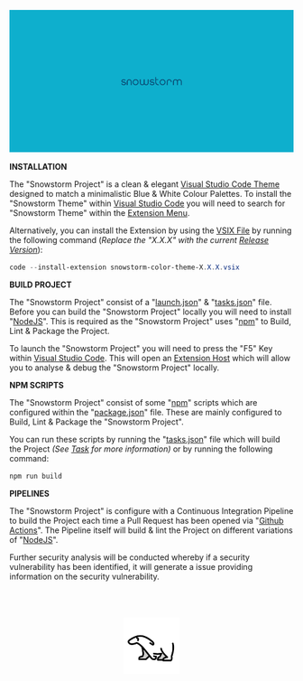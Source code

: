 <!-- markdownlint-disable-file MD033 -->
<!-- markdownlint-disable-file MD036 -->
<!-- markdownlint-disable-file MD041 -->
![Snowstorm](img/snowstorm_backdrop.png)

**INSTALLATION**

The "Snowstorm Project" is a clean & elegant [Visual Studio Code Theme][1] designed
to match a minimalistic Blue & White Colour Palettes. To install the "Snowstorm
Theme" within [Visual Studio Code][1] you will need to search for "Snowstorm
Theme" within the [Extension Menu][2].  

Alternatively, you can install the Extension by using the [VSIX File][3] by running
the following command (_Replace the "X.X.X" with the current [Release Version][4]_):

```powershell
code --install-extension snowstorm-color-theme-X.X.X.vsix
```

**BUILD PROJECT**

The "Snowstorm Project" consist of a "[launch.json][5]" & "[tasks.json][6]" file.
Before you can build the "Snowstorm Project" locally you will need to install
"[NodeJS][7]". This is required as the "Snowstorm Project" uses "[npm][8]" to
Build, Lint & Package the Project.

To launch the "Snowstorm Project" you will need to press the "F5" Key within
[Visual Studio Code][1]. This will open an [Extension Host][9] which will allow
you to analyse & debug the "Snowstorm Project" locally.

**NPM SCRIPTS**

The "Snowstorm Project" consist of some "[npm][8]" scripts which are configured
within the "[package.json][10]" file. These are mainly configured to Build, Lint
& Package the "Snowstorm Project".

You can run these scripts by running the "[tasks.json][6]" file which will build
the Project _(See [Task][11] for more information)_ or by running the following
command:

```powershell
npm run build
```

**PIPELINES**

The "Snowstorm Project" is configure with a Continuous Integration Pipeline to
build the Project each time a Pull Request has been opened via "[Github Actions][12]".
The Pipeline itself will build & lint the Project on different variations of
"[NodeJS][7]".

Further security analysis will be conducted whereby if a security vulnerability
has been identified, it will generate a issue providing information on the
security vulnerability.

<p align="center">
    <img src="./img/polar-bear.png" style="width: 100px; padding: 50px;" />
</p>

[1]: https://code.visualstudio.com/ "Visual Studio Code"
[2]: https://code.visualstudio.com/docs/editor/extension-marketplace "Extension Marketplace"
[3]: https://code.visualstudio.com/docs/editor/extension-marketplace#_install-from-a-vsix "VSIX File"
[4]: https://github.com/ShaidK/Snowstorm/releases "Snowstorm Project"
[5]: https://github.com/ShaidK/Snowstorm/blob/build/.vscode/launch.json "Project File"
[6]: https://github.com/ShaidK/Snowstorm/blob/build/.vscode/tasks.json "Project File"
[7]: https://nodejs.org/en/ "NodeJS"
[8]: https://www.npmjs.com/ "NPM"
[9]: https://code.visualstudio.com/api/advanced-topics/extension-host "Extension Host"
[10]: https://github.com/ShaidK/Snowstorm/blob/build/package.json "Package JSON"
[11]: https://code.visualstudio.com/Docs/editor/tasks "Task"
[12]: https://docs.github.com/en/actions "Github Actions"
